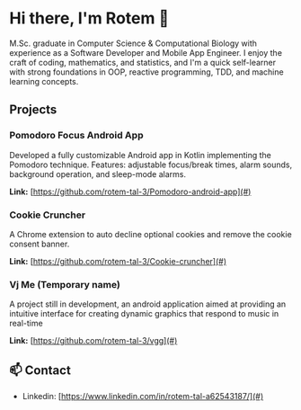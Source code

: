 # Hi there, I'm Rotem 👋

M.Sc. graduate in Computer Science & Computational Biology with experience as a Software Developer and Mobile App Engineer. I enjoy the craft of coding, mathematics, and statistics, and I'm a quick self-learner with strong foundations in OOP, reactive programming, TDD, and machine learning concepts.  

## Projects

### Pomodoro Focus Android App  
Developed a fully customizable Android app in Kotlin implementing the Pomodoro technique. 
Features: adjustable focus/break times, alarm sounds, background operation, and sleep-mode alarms.  

**Link:** [https://github.com/rotem-tal-3/Pomodoro-android-app](#)

### Cookie Cruncher
A Chrome extension to auto decline optional cookies and remove the cookie consent banner.

**Link:** [https://github.com/rotem-tal-3/Cookie-cruncher](#)

### Vj Me (Temporary name)
A project still in development, an android application aimed at providing an intuitive interface for creating dynamic graphics that respond to music in real-time

**Link:** [https://github.com/rotem-tal-3/vgg](#)

## 📫 Contact

- Linkedin: [https://www.linkedin.com/in/rotem-tal-a62543187/](#)

